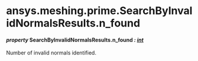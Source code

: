 <a id="ansys-meshing-prime-searchbyinvalidnormalsresults-n-found"></a>

# ansys.meshing.prime.SearchByInvalidNormalsResults.n_found

<a id="ansys.meshing.prime.SearchByInvalidNormalsResults.n_found"></a>

#### *property* SearchByInvalidNormalsResults.n_found *: [int](https://docs.python.org/3.11/library/functions.html#int)*

Number of invalid normals identified.

<!-- !! processed by numpydoc !! -->
